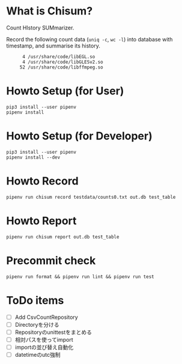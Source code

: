 # What is Chisum?
Count HIstory SUMmarizer.

Record the following count data (`uniq -c`, `wc -l`) into database with timestamp, and summarise its history.

```
      4 /usr/share/code/libEGL.so
      4 /usr/share/code/libGLESv2.so
     52 /usr/share/code/libffmpeg.so
```

# Howto Setup (for User)

```
pip3 install --user pipenv
pipenv install
```

# Howto Setup (for Developer)

```
pip3 install --user pipenv
pipenv install --dev
```

# Howto Record

```
pipenv run chisum record testdata/counts0.txt out.db test_table
```

# Howto Report

```
pipenv run chisum report out.db test_table
```

# Precommit check

```
pipenv run format && pipenv run lint && pipenv run test
```

# ToDo items

- [ ] Add CsvCountRepository
- [ ] Directoryを分ける
- [ ] Repositoryのunittestをまとめる
- [ ] 相対パスを使ってimport
- [ ] importの並び替え自動化
- [ ] datetimeのutc強制
